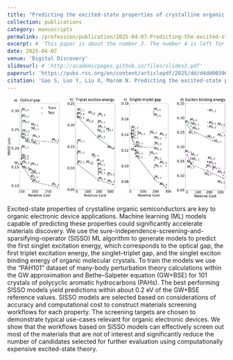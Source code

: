 ```yaml
---
title: "Predicting the excited-state properties of crystalline organic semiconductors using GW+BSE and machine learning"
collection: publications
category: manuscripts
permalink: /profession/publication/2025-04-07-Predicting-the-excited-state-properties-of-crystalline-organic-semiconductors-using-GW-BSE-and-machine-learning
excerpt: # 'This paper is about the number 3. The number 4 is left for future work.'
date: 2025-04-07
venue: 'Digital Discovery'
slidesurl: # 'http://academicpages.github.io/files/slides3.pdf'
paperurl: 'https://pubs.rsc.org/en/content/articlepdf/2025/dd/d4dd00396a'
citation: 'Gao S, Luo Y, Liu X, Marom N. Predicting the excited-state properties of crystalline organic semiconductors using GW+ BSE and machine learning. Digital Discovery. 2025.'
---
```


![SISSO on PAH101 Overview](/images/SISSOPAH101RSC25.gif)

Excited-state properties of crystalline organic semiconductors are key to organic electronic device applications. Machine learning (ML) models capable of predicting these properties could significantly accelerate materials discovery. We use the sure-independence-screening-and-sparsifying-operator (SISSO) ML algorithm to generate models to predict the first singlet excitation energy, which corresponds to the optical gap, the first triplet excitation energy, the singlet–triplet gap, and the singlet exciton binding energy of organic molecular crystals. To train the models we use the “PAH101” dataset of many-body perturbation theory calculations within the GW approximation and Bethe–Salpeter equation (GW+BSE) for 101 crystals of polycyclic aromatic hydrocarbons (PAHs). The best performing SISSO models yield predictions within about 0.2 eV of the GW+BSE reference values. SISSO models are selected based on considerations of accuracy and computational cost to construct materials screening workflows for each property. The screening targets are chosen to demonstrate typical use-cases relevant for organic electronic devices. We show that the workflows based on SISSO models can effectively screen out most of the materials that are not of interest and significantly reduce the number of candidates selected for further evaluation using computationally expensive excited-state theory.